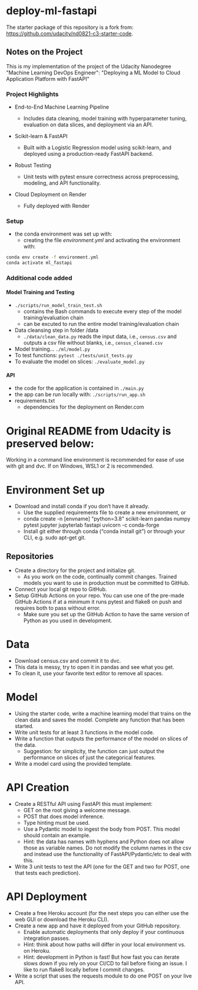 # deploy-ml-fastapi
The starter package of this repository is a fork from: https://github.com/udacity/nd0821-c3-starter-code. 


## Notes on the Project
This is my implementation of the project of the Udacity Nanodegree "Machine Learning DevOps Engineer": "Deploying a ML Model to Cloud Application Platform with FastAPI"

### Project Highlights

- End-to-End Machine Learning Pipeline
    - Includes data cleaning, model training with hyperparameter tuning, evaluation on data slices, and deployment via an API.

- Scikit-learn & FastAPI 
    - Built with a Logistic Regression model using scikit-learn, and deployed using a production-ready FastAPI backend.

- Robust Testing
    - Unit tests with pytest ensure correctness across preprocessing, modeling, and API functionality.

- Cloud Deployment on Render
    - Fully deployed with Render


### Setup
- the conda environment was set up with:
    - creating the file _environment.yml_ and activating the environment with:
```Bash		
conda env create -f environment.yml	
conda activate ml_fastapi
```

### Additional code added

#### Model Training and Testing
- ```./scripts/run_model_train_test.sh```
    - contains the Bash commands to execute every step of the model training/evaluation chain
    - can be excuted to run the entire model training/evaluation chain
- Data cleansing step in folder /data
    - ```./data/clean_data.py``` reads the input data, i.e., ```census.csv``` and outputs a csv file without blanks, i.e., ```census_cleaned.csv```
- Model training...
    ```./ml/model.py```
- To test functions:
    ```pytest ./tests/unit_tests.py```
- To evaluate the model on slices:
    ```./evaluate_model.py```
    
#### API
- the code for the application is contained in 
```./main.py```
- the app can be run locally with:
```./scripts/run_app.sh```
- requirements.txt
    - dependencies for the deployment on Render.com


# Original README from Udacity is preserved below:

Working in a command line environment is recommended for ease of use with git and dvc. If on Windows, WSL1 or 2 is recommended.

# Environment Set up
* Download and install conda if you don’t have it already.
    * Use the supplied requirements file to create a new environment, or
    * conda create -n [envname] "python=3.8" scikit-learn pandas numpy pytest jupyter jupyterlab fastapi uvicorn -c conda-forge
    * Install git either through conda (“conda install git”) or through your CLI, e.g. sudo apt-get git.

## Repositories
* Create a directory for the project and initialize git.
    * As you work on the code, continually commit changes. Trained models you want to use in production must be committed to GitHub.
* Connect your local git repo to GitHub.
* Setup GitHub Actions on your repo. You can use one of the pre-made GitHub Actions if at a minimum it runs pytest and flake8 on push and requires both to pass without error.
    * Make sure you set up the GitHub Action to have the same version of Python as you used in development.

# Data
* Download census.csv and commit it to dvc.
* This data is messy, try to open it in pandas and see what you get.
* To clean it, use your favorite text editor to remove all spaces.

# Model
* Using the starter code, write a machine learning model that trains on the clean data and saves the model. Complete any function that has been started.
* Write unit tests for at least 3 functions in the model code.
* Write a function that outputs the performance of the model on slices of the data.
    * Suggestion: for simplicity, the function can just output the performance on slices of just the categorical features.
* Write a model card using the provided template.

# API Creation
*  Create a RESTful API using FastAPI this must implement:
    * GET on the root giving a welcome message.
    * POST that does model inference.
    * Type hinting must be used.
    * Use a Pydantic model to ingest the body from POST. This model should contain an example.
   	 * Hint: the data has names with hyphens and Python does not allow those as variable names. Do not modify the column names in the csv and instead use the functionality of FastAPI/Pydantic/etc to deal with this.
* Write 3 unit tests to test the API (one for the GET and two for POST, one that tests each prediction).

# API Deployment
* Create a free Heroku account (for the next steps you can either use the web GUI or download the Heroku CLI).
* Create a new app and have it deployed from your GitHub repository.
    * Enable automatic deployments that only deploy if your continuous integration passes.
    * Hint: think about how paths will differ in your local environment vs. on Heroku.
    * Hint: development in Python is fast! But how fast you can iterate slows down if you rely on your CI/CD to fail before fixing an issue. I like to run flake8 locally before I commit changes.
* Write a script that uses the requests module to do one POST on your live API.
